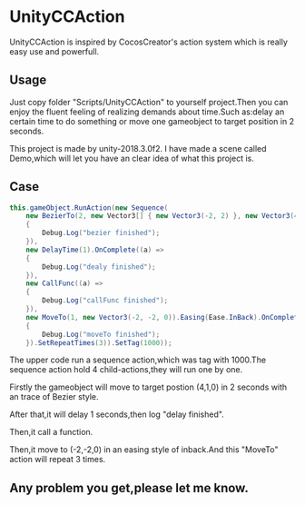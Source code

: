 # UnityCCAction

UnityCCAction is inspired by CocosCreator's action system which is really easy use and powerfull.

## Usage
Just copy folder "Scripts/UnityCCAction" to yourself project.Then you can enjoy the fluent feeling of realizing demands about time.Such as:delay an certain time to do something or move one gameobject to target position in 2 seconds.

This project is made by unity-2018.3.0f2.
I have made a scene called Demo,which will let you have an clear idea of what this project is.

## Case
``` csharp
this.gameObject.RunAction(new Sequence(
    new BezierTo(2, new Vector3[] { new Vector3(-2, 2) }, new Vector3(4, 1, 0)).OnComplete((a) =>
    {
        Debug.Log("bezier finished");
    }),
    new DelayTime(1).OnComplete((a) =>
    {
        Debug.Log("dealy finished");
    }),
    new CallFunc((a) =>
    {
        Debug.Log("callFunc finished");
    }),
    new MoveTo(1, new Vector3(-2, -2, 0)).Easing(Ease.InBack).OnComplete((a) =>
    {
        Debug.Log("moveTo finished");
    }).SetRepeatTimes(3)).SetTag(1000));


```
The upper code run a sequence action,which was tag with 1000.The sequence action hold 4 child-actions,they will run one by one.

Firstly the gameobject will move to target postion (4,1,0) in 2 seconds with an trace of Bezier style.

After that,it will delay 1 seconds,then log "delay finished".

Then,it call a function.

Then,it move to (-2,-2,0) in an easing style of inback.And this "MoveTo" action will repeat 3 times.


## Any problem you get,please let me know.